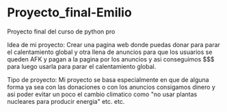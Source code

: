 # Proyecto_final-Emilio
Proyecto final del curso de python pro

Idea de mi proyecto:
Crear una pagina web donde puedas donar para parar el calentamiento global y otra llena de anuncios para que los usuarios se queden AFK y pagan a la pagina por los anuncios y asi conseguimos $$$ para luego usarla para parar el calentamiento global.

Tipo de proyecto:
Mi proyecto se basa especialmente en que de alguna forma ya sea con las donaciones o con los anuncios consigamos dinero y asi poder evitar un poco el cambio climatico como "no usar plantas nucleares para producir energia" etc. etc.
